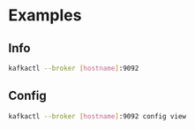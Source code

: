 # Examples

## Info

```sh
kafkactl --broker [hostname]:9092
```

## Config

```sh
kafkactl --broker [hostname]:9092 config view
```
